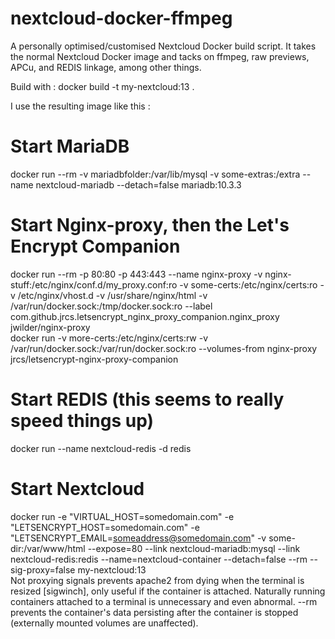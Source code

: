 # nextcloud-docker-ffmpeg
A personally optimised/customised Nextcloud Docker build script. It takes the normal Nextcloud Docker image and tacks on ffmpeg, raw previews, APCu, and REDIS linkage, among other things.

Build with :
docker build -t my-nextcloud:13 .

I use the resulting image like this :

# Start MariaDB                                                   
docker run --rm -v mariadbfolder:/var/lib/mysql -v some-extras:/extra --name nextcloud-mariadb --detach=false mariadb:10.3.3                                                                                                                       

# Start Nginx-proxy, then the Let's Encrypt Companion                            
docker run --rm -p 80:80 -p 443:443     --name nginx-proxy     -v nginx-stuff:/etc/nginx/conf.d/my_proxy.conf:ro -v some-certs:/etc/nginx/certs:ro     -v /etc/nginx/vhost.d     -v /usr/share/nginx/html     -v /var/run/docker.sock:/tmp/docker.sock:ro     --label com.github.jrcs.letsencrypt_nginx_proxy_companion.nginx_proxy     jwilder/nginx-proxy                                    
docker run -v more-certs:/etc/nginx/certs:rw     -v /var/run/docker.sock:/var/run/docker.sock:ro     --volumes-from nginx-proxy     jrcs/letsencrypt-nginx-proxy-companion                                                                                              

# Start REDIS (this seems to really speed things up)                                                     
docker run --name nextcloud-redis -d redis                        

# Start Nextcloud                                                 
docker run -e "VIRTUAL_HOST=somedomain.com" -e "LETSENCRYPT_HOST=somedomain.com" -e "LETSENCRYPT_EMAIL=someaddress@somedomain.com" -v some-dir:/var/www/html --expose=80 --link nextcloud-mariadb:mysql --link nextcloud-redis:redis --name=nextcloud-container --detach=false --rm --sig-proxy=false my-nextcloud:13  
Not proxying signals prevents apache2 from dying when the terminal is resized [sigwinch], only useful if the container is attached.
Naturally running containers attached to a terminal is unnecessary and even abnormal.
--rm prevents the container's data persisting after the container is stopped (externally mounted volumes are unaffected).
